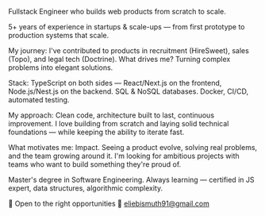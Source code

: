 Fullstack Engineer who builds web products from scratch to scale.

5+ years of experience in startups & scale-ups — from first prototype to production systems that scale.

My journey: I've contributed to products in recruitment (HireSweet), sales (Topo), and legal tech (Doctrine). What drives me? Turning complex problems into elegant solutions.

Stack: TypeScript on both sides — React/Next.js on the frontend, Node.js/Nest.js on the backend. SQL & NoSQL databases. Docker, CI/CD, automated testing.

My approach: Clean code, architecture built to last, continuous improvement. I love building from scratch and laying solid technical foundations — while keeping the ability to iterate fast.

What motivates me: Impact. Seeing a product evolve, solving real problems, and the team growing around it. I'm looking for ambitious projects with teams who want to build something they're proud of.

Master's degree in Software Engineering. Always learning — certified in JS expert, data structures, algorithmic complexity.

🚀 Open to the right opportunities
📩 eliebismuth91@gmail.com
